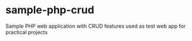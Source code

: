 # sample-php-crud
Sample PHP web application with CRUD features used as test web app for practical projects
